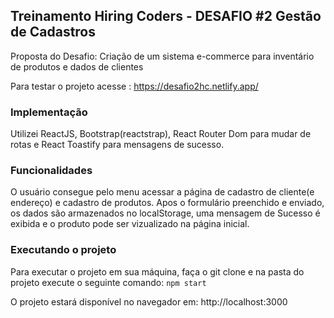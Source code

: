 ## Treinamento Hiring Coders - DESAFIO #2 Gestão de Cadastros

Proposta do Desafio: Criação de um sistema e-commerce para inventário de produtos e dados de clientes

Para testar o projeto acesse : https://desafio2hc.netlify.app/

### Implementação

Utilizei ReactJS, Bootstrap(reactstrap), React Router Dom para mudar de rotas e React Toastify para mensagens de sucesso.

### Funcionalidades

O usuário consegue pelo menu acessar a página de cadastro de cliente(e endereço) e cadastro de produtos. Apos o formulário preenchido e enviado, os dados são armazenados no localStorage, uma mensagem de Sucesso é exibida e o produto pode ser vizualizado na página inicial.

### Executando o projeto

Para executar o projeto em sua máquina, faça o git clone e na pasta do projeto execute o seguinte comando:
`npm start`

O projeto estará disponível no navegador em: http://localhost:3000

